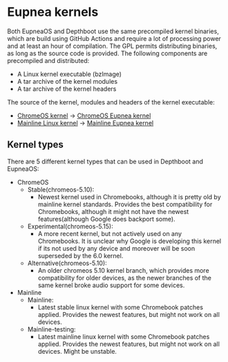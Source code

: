 # Eupnea kernels

Both EupneaOS and Depthboot use the same precompiled kernel binaries, which are build using GitHub Actions and require a
lot of processing power and at least an hour of compilation. The GPL permits distributing binaries, as long as the
source code is provided. The following components are precompiled and distributed:

* A Linux kernel executable (bzImage)
* A tar archive of the kernel modules
* A tar archive of the kernel headers

The source of the kernel, modules and headers of the kernel executable:

* [ChromeOS kernel](https://chromium.googlesource.com/chromiumos/third_party/kernel)
  -> [ChromeOS Eupnea kernel](https://github.com/eupnea-linux/chromeos-kernel)
* [Mainline Linux kernel](https://github.com/torvalds/linux)
  -> [Mainline Eupnea kernel](https://github.com/eupnea-linux/mainline-kernel)

## Kernel types

There are 5 different kernel types that can be used in Depthboot and EupneaOS:

* ChromeOS
    * Stable(chromeos-5.10):
        * Newest kernel used in Chromebooks, although it is pretty old by mainline kernel standards. Provides the best
          compatibility for Chromebooks, although it might not have the newest features(although Google does backport
          some).
    * Experimental(chromeos-5.15):
        * A more recent kernel, but not actively used on any Chromebooks. It is unclear why Google is developing this
          kernel if its not used by any device and moreover will be soon superseded by the 6.0 kernel.
    * Alternative(chromeos-5.10):
        * An older chromeos 5.10 kernel branch, which provides more compatibility for older devices, as the newer
          branches of the same kernel broke audio support for some devices.
* Mainline
    * Mainline:
        * Latest stable linux kernel with some Chromebook patches applied. Provides the newest features, but might not
          work on all devices.
    * Mainline-testing:
        * Latest mainline linux kernel with some Chromebook patches applied. Provides the newest features, but might not
          work on all devices. Might be unstable.
